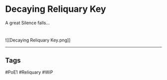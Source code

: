 # Decaying Reliquary Key
A great Silence falls...

#
![[Decaying Reliquary Key.png]]

---
## Tags
#PoE1 
#Reliquary
#WiP 